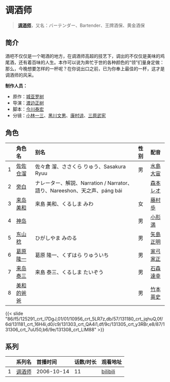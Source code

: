 # 调酒师


> <u>**[调酒师](http://bgm.tv/subject/2281)**</u>，又名：バーテンダー、Bartender、王牌酒保、黄金酒保

## 简介


酒吧不仅仅是一个喝酒的地方，在调酒师高超的技艺下，调出的不仅仅是美味的鸡尾酒，还有着百味的人生。本作可以说为奔忙于世的各种颜色的“领”们量身定做：那么，今晚想要怎样的一杯呢？在你说出口之前，已为你奉上最佳的一杯，这才是调酒师的风采。

**制作人员：**
- 原作：[城亚罗树](http://bgm.tv/person/9577)
- 导演：[渡边正树](http://bgm.tv/person/15264)
- 脚本：[今川泰宏](http://bgm.tv/person/673)
- 分镜：[小林一三](http://bgm.tv/person/2326)、[黑川文男](http://bgm.tv/person/1660)、[康村谅](http://bgm.tv/person/2583)、[三原武宪](http://bgm.tv/person/23597)

## 角色

|     |   角色名   |   别名  | 性别 |  配音  |
|:--- |:------  |:----      |:---  |:--   |
| 1 | [佐佐仓溜](http://bgm.tv/character/125291) | 佐々倉 溜、ささくら りゅう、Sasakura Ryuu | 男 | [水島大宙](http://bgm.tv/person/4260) |
| 2 | [旁白](http://bgm.tv/character/10956) | ナレーター、解説、Narration / Narrator、語り、Nareeshon、天之声、páng bái |  | [森本レオ](http://bgm.tv/person/4836) |
| 3 | [来岛美和](http://bgm.tv/character/131180) | 来島 美和、くるしま みわ | 女 | [藤村歩](http://bgm.tv/person/4783) |
| 4 | [神岛](http://bgm.tv/character/131181) |  | 男 | [小形満](http://bgm.tv/person/4310) |
| 5 | [东山稔](http://bgm.tv/character/131303) | ひがしやま みのる | 男 | [矢島正明](http://bgm.tv/person/5447) |
| 6 | [葛原隆一](http://bgm.tv/character/131305) | 葛原 隆一、くずはら りゅういち | 男 | [家弓家正](http://bgm.tv/person/3876) |
| 7 | [来岛泰三](http://bgm.tv/character/131306) | 来島 泰三、くるしま たいぞう | 男 | [石森達幸](http://bgm.tv/person/4669) |
| 8 | [美和的爸爸](http://bgm.tv/character/131308) |  | 男 | [竹本英史](http://bgm.tv/person/4276) |

{{< slide "86/f5/125291_crt_l7DgJ,01/01/10956_crt_5LR7z,db/57/131180_crt_jqhuQ,0f/6d/131181_crt_16H4i,d0/c9/131303_crt_QA4i1,df/9c/131305_crt_y3RBr,e8/87/131306_crt_7uU50,b6/9e/131308_crt_LlM88" >}}

## 系列

|     |   系列名   |   首播时间  | 话数/时长  | 观看地址 |
|:---  |:------    |:----      |:---       |:---  |
| 1 |[调酒师](https://bgm.tv/subject/2281)| 2006-10-14 | 11 | [bilibili](https://www.bilibili.com/bangumi/play/ss1422)  |




